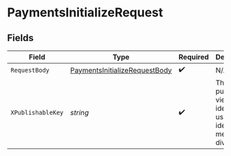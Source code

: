 # PaymentsInitializeRequest


## Fields

| Field                                                                                     | Type                                                                                      | Required                                                                                  | Description                                                                               |
| ----------------------------------------------------------------------------------------- | ----------------------------------------------------------------------------------------- | ----------------------------------------------------------------------------------------- | ----------------------------------------------------------------------------------------- |
| `RequestBody`                                                                             | [PaymentsInitializeRequestBody](../../models/operations/paymentsinitializerequestbody.md) | :heavy_check_mark:                                                                        | N/A                                                                                       |
| `XPublishableKey`                                                                         | *string*                                                                                  | :heavy_check_mark:                                                                        | The publicly viewable identifier used to identify a merchant division.                    |